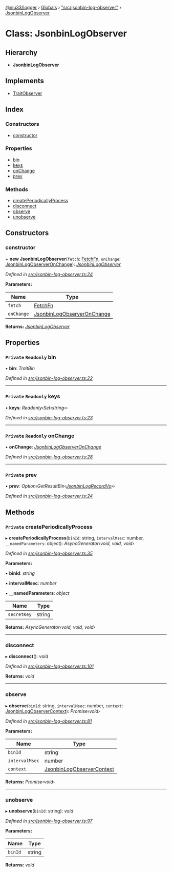[@nju33/logger](../README.md) › [Globals](../globals.md) › ["src/jsonbin-log-observer"](../modules/_src_jsonbin_log_observer_.md) › [JsonbinLogObserver](_src_jsonbin_log_observer_.jsonbinlogobserver.md)

# Class: JsonbinLogObserver

## Hierarchy

* **JsonbinLogObserver**

## Implements

* [TraitObserver](../interfaces/_src_observer_.traitobserver.md)

## Index

### Constructors

* [constructor](_src_jsonbin_log_observer_.jsonbinlogobserver.md#constructor)

### Properties

* [bin](_src_jsonbin_log_observer_.jsonbinlogobserver.md#private-readonly-bin)
* [keys](_src_jsonbin_log_observer_.jsonbinlogobserver.md#private-readonly-keys)
* [onChange](_src_jsonbin_log_observer_.jsonbinlogobserver.md#private-readonly-onchange)
* [prev](_src_jsonbin_log_observer_.jsonbinlogobserver.md#private-prev)

### Methods

* [createPeriodicallyProcess](_src_jsonbin_log_observer_.jsonbinlogobserver.md#private-createperiodicallyprocess)
* [disconnect](_src_jsonbin_log_observer_.jsonbinlogobserver.md#disconnect)
* [observe](_src_jsonbin_log_observer_.jsonbinlogobserver.md#observe)
* [unobserve](_src_jsonbin_log_observer_.jsonbinlogobserver.md#unobserve)

## Constructors

###  constructor

\+ **new JsonbinLogObserver**(`fetch`: [FetchFn](../modules/_src_logger_.md#fetchfn), `onChange`: [JsonbinLogObserverOnChange](../modules/_src_jsonbin_log_observer_.md#jsonbinlogobserveronchange)): *[JsonbinLogObserver](_src_jsonbin_log_observer_.jsonbinlogobserver.md)*

*Defined in [src/jsonbin-log-observer.ts:24](https://github.com/nju33/logger/blob/2f39b9a/src/jsonbin-log-observer.ts#L24)*

**Parameters:**

Name | Type |
------ | ------ |
`fetch` | [FetchFn](../modules/_src_logger_.md#fetchfn) |
`onChange` | [JsonbinLogObserverOnChange](../modules/_src_jsonbin_log_observer_.md#jsonbinlogobserveronchange) |

**Returns:** *[JsonbinLogObserver](_src_jsonbin_log_observer_.jsonbinlogobserver.md)*

## Properties

### `Private` `Readonly` bin

• **bin**: *TraitBin*

*Defined in [src/jsonbin-log-observer.ts:22](https://github.com/nju33/logger/blob/2f39b9a/src/jsonbin-log-observer.ts#L22)*

___

### `Private` `Readonly` keys

• **keys**: *Readonly‹Set‹string››*

*Defined in [src/jsonbin-log-observer.ts:23](https://github.com/nju33/logger/blob/2f39b9a/src/jsonbin-log-observer.ts#L23)*

___

### `Private` `Readonly` onChange

• **onChange**: *[JsonbinLogObserverOnChange](../modules/_src_jsonbin_log_observer_.md#jsonbinlogobserveronchange)*

*Defined in [src/jsonbin-log-observer.ts:28](https://github.com/nju33/logger/blob/2f39b9a/src/jsonbin-log-observer.ts#L28)*

___

### `Private` prev

• **prev**: *Option‹GetResultBin‹[JsonbinLogRecordVo](../interfaces/_src_jsonbin_logger_.jsonbinlogrecordvo.md)››*

*Defined in [src/jsonbin-log-observer.ts:24](https://github.com/nju33/logger/blob/2f39b9a/src/jsonbin-log-observer.ts#L24)*

## Methods

### `Private` createPeriodicallyProcess

▸ **createPeriodicallyProcess**(`binId`: string, `intervalMsec`: number, `__namedParameters`: object): *AsyncGenerator‹void, void, void›*

*Defined in [src/jsonbin-log-observer.ts:35](https://github.com/nju33/logger/blob/2f39b9a/src/jsonbin-log-observer.ts#L35)*

**Parameters:**

▪ **binId**: *string*

▪ **intervalMsec**: *number*

▪ **__namedParameters**: *object*

Name | Type |
------ | ------ |
`secretKey` | string |

**Returns:** *AsyncGenerator‹void, void, void›*

___

###  disconnect

▸ **disconnect**(): *void*

*Defined in [src/jsonbin-log-observer.ts:101](https://github.com/nju33/logger/blob/2f39b9a/src/jsonbin-log-observer.ts#L101)*

**Returns:** *void*

___

###  observe

▸ **observe**(`binId`: string, `intervalMsec`: number, `context`: [JsonbinLogObserverContext](../interfaces/_src_jsonbin_log_observer_.jsonbinlogobservercontext.md)): *Promise‹void›*

*Defined in [src/jsonbin-log-observer.ts:81](https://github.com/nju33/logger/blob/2f39b9a/src/jsonbin-log-observer.ts#L81)*

**Parameters:**

Name | Type |
------ | ------ |
`binId` | string |
`intervalMsec` | number |
`context` | [JsonbinLogObserverContext](../interfaces/_src_jsonbin_log_observer_.jsonbinlogobservercontext.md) |

**Returns:** *Promise‹void›*

___

###  unobserve

▸ **unobserve**(`binId`: string): *void*

*Defined in [src/jsonbin-log-observer.ts:97](https://github.com/nju33/logger/blob/2f39b9a/src/jsonbin-log-observer.ts#L97)*

**Parameters:**

Name | Type |
------ | ------ |
`binId` | string |

**Returns:** *void*
